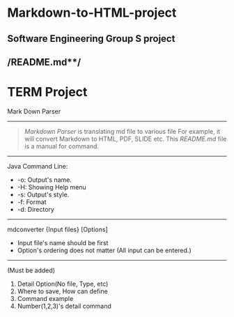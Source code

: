 # Markdown-to-HTML-project
Software Engineering Group S project
--------------------------
/******README.md********/
---------------------------

TERM Project
===============
Mark Down Parser
***********************************************************
>*Markdown Parser* is translating md file to various file
>For example, it will convert Markdown to HTML, PDF, SLIDE etc.
>This *README.md* file is a manual for command.
************************************************************
Java Command Line:
  * -o: Output's name.
  * -H: Showing Help menu
  * -s: Output's style.
  * -f: Format
  * -d: Directory
-------------
mdconverter {Input files} [Options]
  * Input file's name should be first
  * Option's ordering does not matter (All input can be entered.)
-------------------
(Must be added)
  1. Detail Option(No file, Type, etc)
  2. Where to save, How can define
  3. Command example
  4. Number(1,2,3)'s detail command
